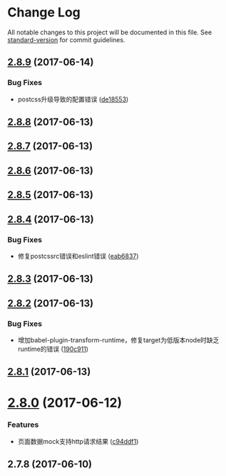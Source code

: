 # Change Log

All notable changes to this project will be documented in this file. See [standard-version](https://github.com/conventional-changelog/standard-version) for commit guidelines.

<a name="2.8.9"></a>
## [2.8.9](https://github.com/packingjs/generator-packing/compare/v2.8.8...v2.8.9) (2017-06-14)


### Bug Fixes

* postcss升级导致的配置错误 ([de18553](https://github.com/packingjs/generator-packing/commit/de18553))



<a name="2.8.8"></a>
## [2.8.8](https://github.com/packingjs/generator-packing/compare/v2.8.7...v2.8.8) (2017-06-13)



<a name="2.8.7"></a>
## [2.8.7](https://github.com/packingjs/generator-packing/compare/v2.8.6...v2.8.7) (2017-06-13)



<a name="2.8.6"></a>
## [2.8.6](https://github.com/packingjs/generator-packing/compare/v2.8.5...v2.8.6) (2017-06-13)



<a name="2.8.5"></a>
## [2.8.5](https://github.com/packingjs/generator-packing/compare/v2.8.4...v2.8.5) (2017-06-13)



<a name="2.8.4"></a>
## [2.8.4](https://github.com/packingjs/generator-packing/compare/v2.8.3...v2.8.4) (2017-06-13)


### Bug Fixes

* 修复postcssrc错误和eslint错误 ([eab6837](https://github.com/packingjs/generator-packing/commit/eab6837))



<a name="2.8.3"></a>
## [2.8.3](https://github.com/packingjs/generator-packing/compare/v2.8.2...v2.8.3) (2017-06-13)



<a name="2.8.2"></a>
## [2.8.2](https://github.com/packingjs/generator-packing/compare/v2.8.1...v2.8.2) (2017-06-13)


### Bug Fixes

* 增加babel-plugin-transform-runtime，修复target为低版本node时缺乏runtime的错误 ([190c911](https://github.com/packingjs/generator-packing/commit/190c911))



<a name="2.8.1"></a>
## [2.8.1](https://github.com/packingjs/generator-packing/compare/v2.8.0...v2.8.1) (2017-06-13)



<a name="2.8.0"></a>
# [2.8.0](https://github.com/packingjs/generator-packing/compare/v2.7.8...v2.8.0) (2017-06-12)


### Features

* 页面数据mock支持http请求结果 ([c94ddf1](https://github.com/packingjs/generator-packing/commit/c94ddf1))



<a name="2.7.8"></a>
## 2.7.8 (2017-06-10)
